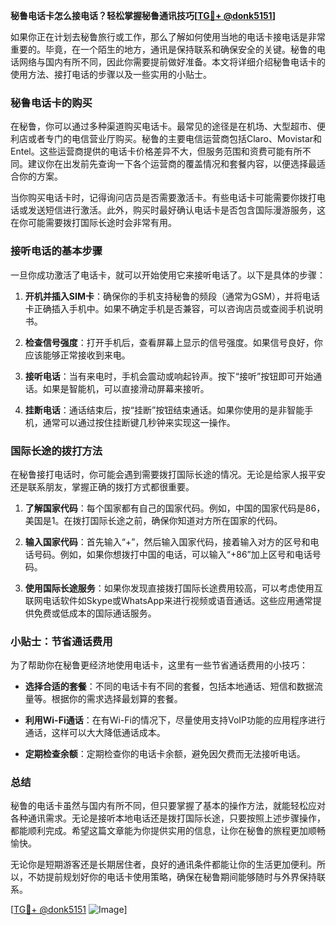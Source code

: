 **秘鲁电话卡怎么接电话？轻松掌握秘鲁通讯技巧[[TG💪+ @donk5151](https://t.me/s/donk5151)]**

如果你正在计划去秘鲁旅行或工作，那么了解如何使用当地的电话卡接电话是非常重要的。毕竟，在一个陌生的地方，通讯是保持联系和确保安全的关键。秘鲁的电话网络与国内有所不同，因此你需要提前做好准备。本文将详细介绍秘鲁电话卡的使用方法、接打电话的步骤以及一些实用的小贴士。

### 秘鲁电话卡的购买

在秘鲁，你可以通过多种渠道购买电话卡。最常见的途径是在机场、大型超市、便利店或者专门的电信营业厅购买。秘鲁的主要电信运营商包括Claro、Movistar和Entel。这些运营商提供的电话卡价格差异不大，但服务范围和资费可能有所不同。建议你在出发前先查询一下各个运营商的覆盖情况和套餐内容，以便选择最适合你的方案。

当你购买电话卡时，记得询问店员是否需要激活卡。有些电话卡可能需要你拨打电话或发送短信进行激活。此外，购买时最好确认电话卡是否包含国际漫游服务，这在你可能需要拨打国际长途时会非常有用。

### 接听电话的基本步骤

一旦你成功激活了电话卡，就可以开始使用它来接听电话了。以下是具体的步骤：

1. **开机并插入SIM卡**：确保你的手机支持秘鲁的频段（通常为GSM），并将电话卡正确插入手机中。如果不确定手机是否兼容，可以咨询店员或查阅手机说明书。

2. **检查信号强度**：打开手机后，查看屏幕上显示的信号强度。如果信号良好，你应该能够正常接收到来电。

3. **接听电话**：当有来电时，手机会震动或响起铃声。按下“接听”按钮即可开始通话。如果是智能机，可以直接滑动屏幕来接听。

4. **挂断电话**：通话结束后，按“挂断”按钮结束通话。如果你使用的是非智能手机，通常可以通过按住挂断键几秒钟来实现这一操作。

### 国际长途的拨打方法

在秘鲁接打电话时，你可能会遇到需要拨打国际长途的情况。无论是给家人报平安还是联系朋友，掌握正确的拨打方式都很重要。

1. **了解国家代码**：每个国家都有自己的国家代码。例如，中国的国家代码是86，美国是1。在拨打国际长途之前，确保你知道对方所在国家的代码。

2. **输入国家代码**：首先输入“+”，然后输入国家代码，接着输入对方的区号和电话号码。例如，如果你想拨打中国的电话，可以输入“+86”加上区号和电话号码。

3. **使用国际长途服务**：如果你发现直接拨打国际长途费用较高，可以考虑使用互联网电话软件如Skype或WhatsApp来进行视频或语音通话。这些应用通常提供免费或低成本的国际通话服务。

### 小贴士：节省通话费用

为了帮助你在秘鲁更经济地使用电话卡，这里有一些节省通话费用的小技巧：

- **选择合适的套餐**：不同的电话卡有不同的套餐，包括本地通话、短信和数据流量等。根据你的需求选择最划算的套餐。
  
- **利用Wi-Fi通话**：在有Wi-Fi的情况下，尽量使用支持VoIP功能的应用程序进行通话，这样可以大大降低通话成本。

- **定期检查余额**：定期检查你的电话卡余额，避免因欠费而无法接听电话。

### 总结

秘鲁的电话卡虽然与国内有所不同，但只要掌握了基本的操作方法，就能轻松应对各种通讯需求。无论是接听本地电话还是拨打国际长途，只要按照上述步骤操作，都能顺利完成。希望这篇文章能为你提供实用的信息，让你在秘鲁的旅程更加顺畅愉快。

无论你是短期游客还是长期居住者，良好的通讯条件都能让你的生活更加便利。所以，不妨提前规划好你的电话卡使用策略，确保在秘鲁期间能够随时与外界保持联系。

[[TG💪+ @donk5151](https://t.me/s/donk5151) ![Image](https://i.postimg.cc/rwNCRYN7/Snipaste-2025-04-30-17-27-05.png)]